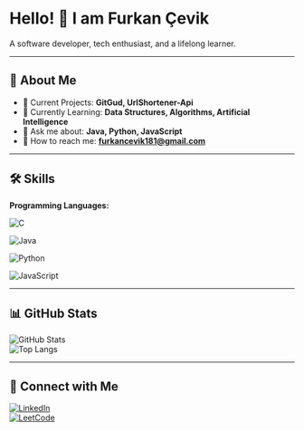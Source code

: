 # Hello! 👋 I am Furkan Çevik  

A software developer, tech enthusiast, and a lifelong learner.

---

## 🚀 About Me  
- 🔭 Current Projects: **GitGud, UrlShortener-Api**  
- 🌱 Currently Learning: **Data Structures, Algorithms, Artificial Intelligence**  
- 💬 Ask me about: **Java, Python, JavaScript**  
- 📧 How to reach me: **furkancevik181@gmail.com**    

---

## 🛠️ Skills  
**Programming Languages:**  

![C](https://img.shields.io/badge/C-00599C?style=flat&logo=c&logoColor=white)  

![Java](https://img.shields.io/badge/Java-007396?style=flat&logo=java&logoColor=white)  

![Python](https://img.shields.io/badge/Python-3776AB?style=flat&logo=python&logoColor=white)

![JavaScript](https://img.shields.io/badge/JavaScript-F7DF1E?style=flat&logo=javascript&logoColor=black)

---

## 📊 GitHub Stats  
![GitHub Stats](https://github-readme-stats.vercel.app/api?username=FurBlood344324&show_icons=true&theme=radical)  
![Top Langs](https://github-readme-stats.vercel.app/api/top-langs/?username=FurBlood344324&langs_count=10&hide=html&theme=radical)

---

## 🔗 Connect with Me  
[![LinkedIn](https://img.shields.io/badge/LinkedIn-0077B5?style=flat&logo=linkedin&logoColor=white)](https://www.linkedin.com/in/furkan-%C3%A7evik-a99360285/)  
[![LeetCode](https://img.shields.io/badge/LeetCode-FFA116?style=flat&logo=leetcode&logoColor=black)](https://leetcode.com/furkancevik181)  

